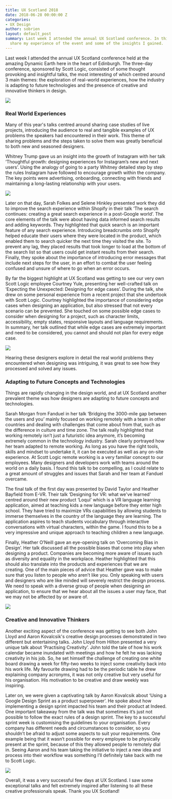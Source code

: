 ```yaml
---
title: UX Scotland 2018
date: 2018-06-28 00:00:00 Z
categories:
- UX Design
author: sobrien
layout: default_post
summary: Last week I attended the annual UX Scotland conference. In this post, I will
  share my experience of the event and some of the insights I gained.
---
```


Last week I attended the annual UX Scotland conference held at the amazing Dynamic Earth here in the heart of Edinburgh. The three-day conference, sponsored by Scott Logic, consisted of some thought provoking and insightful talks, the most interesting of which centred around 3 main themes: the exploration of real-world experiences, how the industry is adapting to future technologies and the presence of creative and innovative thinkers in design.

<img src="{{ site.baseurl }}/sobrien/assets/uxscotland2018/image001.jpg" />

### Real World Experiences

Many of this year's talks centred around sharing case studies of live projects, introducing the audience to real and tangible examples of UX problems the speakers had encountered in their work. This theme of sharing problems and the steps taken to solve them was greatly beneficial to both new and seasoned designers.

Whitney Trump gave us an insight into the growth of Instagram with her talk ‘Thoughtful growth: designing experiences for Instagram’s new and next users’. Using the analogy of going to a party Whitney detailed step by step the rules Instagram have followed to encourage growth within the company. The key points were advertising, onboarding, connecting with friends and maintaining a long-lasting relationship with your users.

<img src="{{ site.baseurl }}/sobrien/assets/uxscotland2018/image002.jpg" />

Later on that day, Sarah Folkes and Selene Hinkley presented work they did to improve the search experience within Shopify in their talk ‘The search continues: creating a great search experience in a post-Google world’. The core elements of the talk were about having data informed search results and adding keywords. They highlighted that quick search is an important feature of any search experience. Introducing breadcrumbs onto Shopify helped educate their users where they were located in the product, which enabled them to search quicker the next time they visited the site. To prevent any lag, they placed results that took longer to load at the bottom of the search list so that users could get instant results from their search. Finally, they spoke about the importance of introducing error messages that include next steps for the user, in an effort to combat the user feeling confused and unsure of where to go when an error occurs.

By far the biggest highlight at UX Scotland was getting to see our very own Scott Logic employee Courtney Yule, presenting her well-crafted talk on ‘Expecting the Unexpected: Designing for edge cases’. During the talk, she drew on some personal experience from a recent project that she undertook with Scott Logic. Courtney highlighted the importance of considering edge cases when designing an application, but also stressed that not every scenario can be prevented. She touched on some possible edge cases to consider when designing for a project, such as character limits, accessibility, empty states, responsive layouts and language requirements. In summary, her talk outlined that while edge cases are extremely important and need to be considered, you cannot and should not plan for every edge case.

<img src="{{ site.baseurl }}/sobrien/assets/uxscotland2018/image003.jpg" />

Hearing these designers explore in detail the real world problems they encountered when designing was intriguing, it was great to see how they processed and solved any issues.

### Adapting to Future Concepts and Technologies

Things are rapidly changing in the design world, and at UX Scotland another prevalent theme was how designers are adapting to future concepts and technologies.

Sarah Morgan from Fanduel in her talk ‘Bridging the 3000-mile gap between the users and you’ mainly focused on working remotely with a team in other countries and dealing with challenges that come about from that, such as the difference in culture and time zone. The talk really highlighted that working remotely isn’t just a futuristic idea anymore, it’s becoming extremely common in the technology industry. Sarah clearly portrayed how her team adapted to remote working. As long as you have the right tools, skills and mindset to undertake it, it can be executed as well as any on-site experience. At Scott Logic remote working is a very familiar concept to our employees. Many designers and developers work with teams around the world on a daily basis. I found this talk to be compelling, as I could relate to a great amount of struggles and issues that Sarah and her team at Fanduel overcame.

The final talk of the first day was presented by David Taylor and Heather Bayfield from E-VR. Their talk ‘Designing for VR: what we've learned’ centred around their new product ‘Loqui’ which is a VR language learning application, aimed at teaching kids a new language before they enter high school. They have tried to maximize VRs capabilities by allowing students to immerse themselves in the country of the language they are learning. The application aspires to teach students vocabulary through interactive conversations with virtual characters, within the game. I found this to be a very impressive and unique approach to teaching children a new language.

Finally, Heather O’Neill gave an eye-opening talk on ‘Overcoming Bias in Design’. Her talk discussed all the possible biases that come into play when designing a product. Companies are becoming more aware of issues such as diversity and equality in the workplace. Heather highlighted that this should also translate into the products and experiences that we are creating. One of the main pieces of advice that Heather gave was to make sure that you listen to people who aren’t like you. Only speaking with users and designers who are like minded will severely restrict the design process. We need to speak with a diverse group of people when designing an application, to ensure that we hear about all the issues a user may face, that we may not be affected by or aware of.

<img src="{{ site.baseurl }}/sobrien/assets/uxscotland2018/image004.jpg" />

### Creative and Innovative Thinkers

Another exciting aspect of the conference was getting to see both John Lloyd and Aaron Kovalcsik's creative design processes demonstrated in two different but entertaining talks.
John Lloyd from Hilton presented a very unique talk about ‘Practising Creativity’. John told the tale of how his work calendar became inundated with meetings and how he felt he was lacking creativity in his job. So, he set himself the challenge of creating one white board drawing a week for fifty-two weeks to inject some creativity back into his work life. My favourite drawing had to be the periodic table he drew explaining company acronyms, it was not only creative but very useful for his organisation. His motivation to be creative and draw weekly was inspiring.

Later on, we were given a captivating talk by Aaron Kovalcsik about ‘Using a Google Design Sprint as a product superpower’. He spoke about how implementing a design sprint impacted his team and their product at Indeed. One important takeaway from the talk was that sometimes it’s just not possible to follow the exact rules of a design sprint. The key to a successful sprint week is customising the guidelines to your organisation. Every company has different needs and circumstances to consider, so you shouldn’t be afraid to adjust some aspects to suit your requirements. One example being that it wasn’t possible for every employee to be physically present at the sprint, because of this they allowed people to remotely dial in. Seeing Aaron and his team taking the initiative to inject a new idea and process into their workflow was something I’ll definitely take back with me to Scott Logic.

<img src="{{ site.baseurl }}/sobrien/assets/uxscotland2018/image005.jpg" />

Overall, it was a very successful few days at UX Scotland. I saw some exceptional talks and felt extremely inspired after listening to all these creative professionals speak. Thank you UX Scotland!
